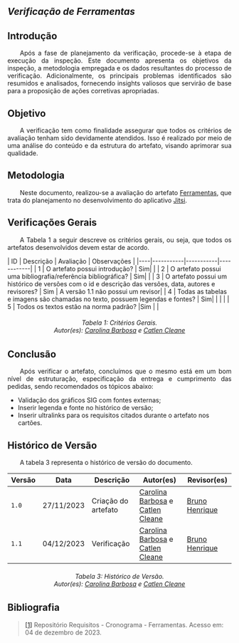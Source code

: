 ## ***Verificação de Ferramentas***

## **Introdução**
<p align="justify"> 
&emsp;&emsp;Após a fase de planejamento da verificação, procede-se à etapa de execução da inspeção. Este documento apresenta os objetivos da inspeção, a metodologia empregada e os dados resultantes do processo de verificação. Adicionalmente, os principais problemas identificados são resumidos e analisados, fornecendo insights valiosos que servirão de base para a proposição de ações corretivas apropriadas.
</p>

## **Objetivo**
<p align="justify"> 
&emsp;&emsp;A verificação tem como finalidade assegurar que todos os critérios de avaliação tenham sido devidamente atendidos. Isso é realizado por meio de uma análise do conteúdo e da estrutura do artefato, visando aprimorar sua qualidade.
</p>

## **Metodologia**
<p align="justify"> 
&emsp;&emsp;Neste documento, realizou-se a avaliação do artefato <a href="https://requisitos-de-software.github.io/2023.2-Jitsi/Planejamento/ferramentas/">Ferramentas</a>, que trata do planejamento no desenvolvimento do aplicativo <a href="https://requisitos-de-software.github.io/2023.2-Jitsi/">Jitsi</a>.
</p>

## **Verificações Gerais**
<p align="justify"> 
&emsp;&emsp;A Tabela 1 a seguir descreve os critérios gerais, ou seja, que todos os artefatos desenvolvidos devem estar de acordo.
</p>
| ID | Descrição | Avaliação | Observações |
|----|-----------|-----------|------------|
| 1  | O artefato possui introdução? | Sim| |
| 2  | O artefato possui uma bibliografia/referência bibliográfica? | Sim| |
| 3  | O artefato possui um histórico de versões com o id e descrição das versões, data, autores e revisores? | Sim  | A versão 1.1 não possui um revisor|
| 4  | Todas as tabelas e imagens são chamadas no texto, possuem legendas e fontes? | Sim| |  |  |
| 5  | Todos os textos estão na norma padrão? |Sim | |

<center>
<h6> Tabela 1: Critérios Gerais.
<br/> Autor(es): <a href="https://github.com/CarolinaBarb">Carolina Barbosa</a> e <a href="https://github.com/catlenc">Catlen Cleane</a></h6>
</center>

## **Conclusão**
<p align="justify"> 
&emsp;&emsp;Após verificar o artefato, concluímos que o mesmo está em um bom nível de estruturação, especificação da entrega e cumprimento das pedidas, sendo recomendados os tópicos abaixo: 
<ul>
<li>Validação dos gráficos SIG com fontes externas;</li>
<li>Inserir legenda e fonte no histórico de versão;</li>
<li>Inserir ultralinks para os requisitos citados durante o artefato nos cartões.</li>
</ul>
</p>

## **Histórico de Versão**
<p align="justify">
&emsp;&emsp;A tabela 3 representa o histórico de versão do documento.
</p>

| Versão | Data | Descrição | Autor(es)| Revisor(es)|
|--------|------|-----------|----------|------------|
|`1.0` | 27/11/2023 | Criação do artefato | [Carolina Barbosa](https://github.com/CarolinaBarb) e [Catlen Cleane](https://github.com/catlenc) | [Bruno Henrique](https://github.com/BrunoHenrique00) |
|`1.1` | 04/12/2023 | Verificação | [Carolina Barbosa](https://github.com/CarolinaBarb) e [Catlen Cleane](https://github.com/catlenc) | [Bruno Henrique](https://github.com/BrunoHenrique00) |

<center>
<h6> Tabela 3: Histórico de Versão.
<br/> Autor(es): <a href="https://github.com/CarolinaBarb">Carolina Barbosa</a> e <a href="https://github.com/catlenc">Catlen Cleane</a></h6>
</center>

## **Bibliografia**

> <a href="https://github.com/Requisitos-de-Software/2023.2-Jitsi">[1]</a> Repositório Requisitos - Cronograma - Ferramentas. Acesso em: 04 de dezembro de 2023.